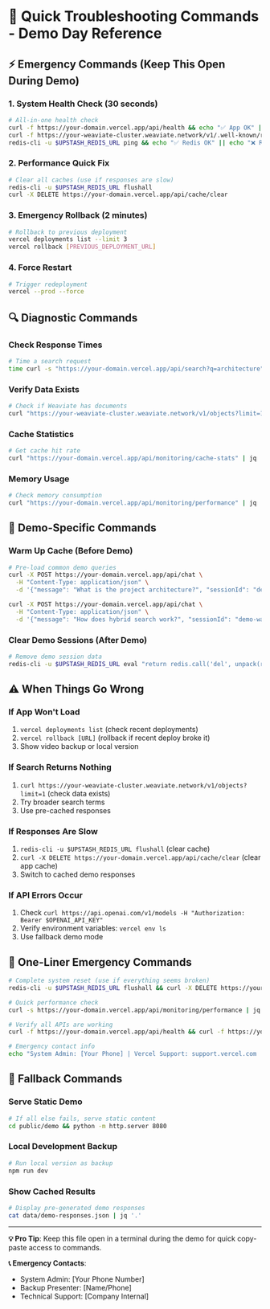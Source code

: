 # 🚀 Quick Troubleshooting Commands - Demo Day Reference

## ⚡ Emergency Commands (Keep This Open During Demo)

### 1. System Health Check (30 seconds)
```bash
# All-in-one health check
curl -f https://your-domain.vercel.app/api/health && echo "✅ App OK" || echo "❌ App Down"
curl -f https://your-weaviate-cluster.weaviate.network/v1/.well-known/ready && echo "✅ Weaviate OK" || echo "❌ Weaviate Down"
redis-cli -u $UPSTASH_REDIS_URL ping && echo "✅ Redis OK" || echo "❌ Redis Down"
```

### 2. Performance Quick Fix
```bash
# Clear all caches (use if responses are slow)
redis-cli -u $UPSTASH_REDIS_URL flushall
curl -X DELETE https://your-domain.vercel.app/api/cache/clear
```

### 3. Emergency Rollback (2 minutes)
```bash
# Rollback to previous deployment
vercel deployments list --limit 3
vercel rollback [PREVIOUS_DEPLOYMENT_URL]
```

### 4. Force Restart
```bash
# Trigger redeployment
vercel --prod --force
```

## 🔍 Diagnostic Commands

### Check Response Times
```bash
# Time a search request
time curl -s "https://your-domain.vercel.app/api/search?q=architecture" | jq '.responseTime'
```

### Verify Data Exists
```bash
# Check if Weaviate has documents
curl "https://your-weaviate-cluster.weaviate.network/v1/objects?limit=1" | jq '.objects | length'
```

### Cache Statistics
```bash
# Get cache hit rate
curl "https://your-domain.vercel.app/api/monitoring/cache-stats" | jq '.hitRate'
```

### Memory Usage
```bash
# Check memory consumption
curl "https://your-domain.vercel.app/api/monitoring/performance" | jq '.memory'
```

## 🎯 Demo-Specific Commands

### Warm Up Cache (Before Demo)
```bash
# Pre-load common demo queries
curl -X POST https://your-domain.vercel.app/api/chat \
  -H "Content-Type: application/json" \
  -d '{"message": "What is the project architecture?", "sessionId": "demo-warmup"}'

curl -X POST https://your-domain.vercel.app/api/chat \
  -H "Content-Type: application/json" \
  -d '{"message": "How does hybrid search work?", "sessionId": "demo-warmup"}'
```

### Clear Demo Sessions (After Demo)
```bash
# Remove demo session data
redis-cli -u $UPSTASH_REDIS_URL eval "return redis.call('del', unpack(redis.call('keys', ARGV[1])))" 0 "demo:*"
```

## ⚠️ When Things Go Wrong

### If App Won't Load
1. `vercel deployments list` (check recent deployments)
2. `vercel rollback [URL]` (rollback if recent deploy broke it)
3. Show video backup or local version

### If Search Returns Nothing
1. `curl https://your-weaviate-cluster.weaviate.network/v1/objects?limit=1` (check data exists)
2. Try broader search terms
3. Use pre-cached responses

### If Responses Are Slow
1. `redis-cli -u $UPSTASH_REDIS_URL flushall` (clear cache)
2. `curl -X DELETE https://your-domain.vercel.app/api/cache/clear` (clear app cache)
3. Switch to cached demo responses

### If API Errors Occur
1. Check `curl https://api.openai.com/v1/models -H "Authorization: Bearer $OPENAI_API_KEY"`
2. Verify environment variables: `vercel env ls`
3. Use fallback demo mode

## 📱 One-Liner Emergency Commands

```bash
# Complete system reset (use if everything seems broken)
redis-cli -u $UPSTASH_REDIS_URL flushall && curl -X DELETE https://your-domain.vercel.app/api/cache/clear && vercel --prod --force

# Quick performance check
curl -s https://your-domain.vercel.app/api/monitoring/performance | jq '{responseTime: .responseTime, memory: .memory.usage, cache: .cache.hitRate}'

# Verify all APIs are working
curl -f https://your-domain.vercel.app/api/health && curl -f https://your-weaviate-cluster.weaviate.network/v1/.well-known/ready && redis-cli -u $UPSTASH_REDIS_URL ping

# Emergency contact info
echo "System Admin: [Your Phone] | Vercel Support: support.vercel.com | Backup Presenter: [Name/Phone]"
```

## 🎪 Fallback Commands

### Serve Static Demo
```bash
# If all else fails, serve static content
cd public/demo && python -m http.server 8080
```

### Local Development Backup
```bash
# Run local version as backup
npm run dev
```

### Show Cached Results
```bash
# Display pre-generated demo responses
cat data/demo-responses.json | jq '.'
```

---

**💡 Pro Tip**: Keep this file open in a terminal during the demo for quick copy-paste access to commands.

**📞 Emergency Contacts**:
- System Admin: [Your Phone Number]
- Backup Presenter: [Name/Phone]
- Technical Support: [Company Internal]